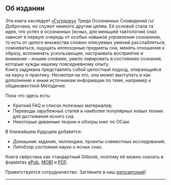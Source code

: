 ## Об издании

Эта книга наследует [«Гуглдоку»](http://goo.gl/NE4e5V) Треда Осознанных Сновидений /u/ Доброчана, но служит немного другим целям. Её основой стала та идея, что успех в осознанных (ясных, для меньшей тавтологии) снах зависит в первую очередь от особых *навыков управления сознанием*, то есть от целого множества сложно описуемых умений расслабляться, сомневаться, ощущать иллюзорные предметы сна,  менять отношение к образу, вспоминать ускользающее, настраивать восприятие и внимание – иными словами, умело лавировать в состояниях сознания, которые чужды нашему повседневному опыту.  
Книга задумана представлять собой целостный подход, опирающийся на науку и практику. Несмотря на это, она может выступать и как дополнение к иным источникам информации по теме, например к общеизвестной Методичке.  


Пока что здесь есть:  

* Краткий FAQ и список полезных материалов;
* Переводы зарубежных статей и наиболее популярных новых техник для достижения ясного сна.
* Некоторые диванные теории и обзоры книг по ОСам.

В ближайшем будущем добавятся:

* Домашние задания, челленджи, проекты совместных исследований; 
* Литобзор состояния науки о ясных снах.

Книга свёрстана как стандартный Gitbook, поэтому её можно скачать в форматах [ePub](https://www.gitbook.com/download/epub/book/lucid/lds), [MOBI](https://www.gitbook.com/download/mobi/book/lucid/lds) и [PDF](https://www.gitbook.com/download/pdf/book/lucid/lds).

Приветствуется сотрудничество. Загляните в наш [репозиторий](https://github.com/LucidDreamTeam/Lucid-Dreaming-Skills)!

----